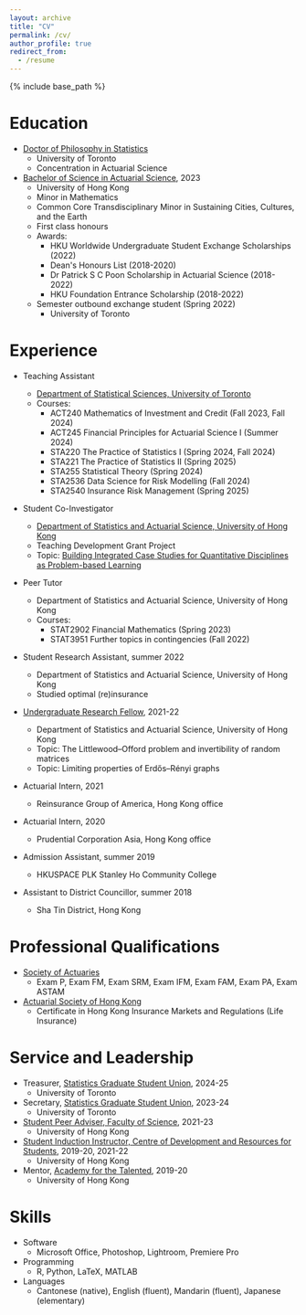 ```yaml
---
layout: archive
title: "CV"
permalink: /cv/
author_profile: true
redirect_from:
  - /resume
---
```


{% include base_path %}

Education
======
* [Doctor of Philosophy in Statistics](https://www.statistics.utoronto.ca/graduate/phd-program-requirements)
  * University of Toronto
  * Concentration in Actuarial Science
* [Bachelor of Science in Actuarial Science](https://saasweb.hku.hk/programme/as.php), 2023
  * University of Hong Kong
  * Minor in Mathematics
  * Common Core Transdisciplinary Minor in Sustaining Cities, Cultures, and the Earth
  * First class honours
  * Awards:
    * HKU Worldwide Undergraduate Student Exchange Scholarships (2022)
    * Dean's Honours List (2018-2020)
    * Dr Patrick S C Poon Scholarship in Actuarial Science (2018-2022)
    * HKU Foundation Entrance Scholarship (2018-2022)
  * Semester outbound exchange student (Spring 2022)
    * University of Toronto

Experience
======
* Teaching Assistant
  * [Department of Statistical Sciences, University of Toronto](https://www.statistics.utoronto.ca/)
  * Courses:
    * ACT240 Mathematics of Investment and Credit (Fall 2023, Fall 2024)
    * ACT245 Financial Principles for Actuarial Science I (Summer 2024)
    * STA220 The Practice of Statistics I  (Spring 2024, Fall 2024)
    * STA221 The Practice of Statistics II (Spring 2025)
    * STA255 Statistical Theory (Spring 2024)
    * STA2536 Data Science for Risk Modelling (Fall 2024)
    * STA2540 Insurance Risk Management (Spring 2025)

* Student Co-Investigator
  * [Department of Statistics and Actuarial Science, University of Hong Kong](https://saasweb.hku.hk/)
  * Teaching Development Grant Project
  * Topic: [Building Integrated Case Studies for Quantitative Disciplines as Problem-based Learning](https://tdg.hku.hk/hub/#/project/64ca1cbfcccd9f06ce5fa3c5)

* Peer Tutor
  * Department of Statistics and Actuarial Science, University of Hong Kong
  * Courses:
    * STAT2902 Financial Mathematics (Spring 2023)
    * STAT3951 Further topics in contingencies (Fall 2022)

* Student Research Assistant, summer 2022
  * Department of Statistics and Actuarial Science, University of Hong Kong
  * Studied optimal (re)insurance

* [Undergraduate Research Fellow](https://tl.hku.hk/urfp/), 2021-22
  * Department of Statistics and Actuarial Science, University of Hong Kong
  * Topic: The Littlewood–Offord problem and invertibility of random matrices
  * Topic: Limiting properties of Erdős–Rényi graphs

* Actuarial Intern, 2021
  * Reinsurance Group of America, Hong Kong office

* Actuarial Intern, 2020
  * Prudential Corporation Asia, Hong Kong office

* Admission Assistant, summer 2019
  * HKUSPACE PLK Stanley Ho Community College

* Assistant to District Councillor, summer 2018
  * Sha Tin District, Hong Kong

Professional Qualifications
======
* [Society of Actuaries](https://www.soa.org/)
  * Exam P, Exam FM, Exam SRM, Exam IFM, Exam FAM, Exam PA, Exam ASTAM
* [Actuarial Society of Hong Kong](https://www.actuaries.org.hk/)
  * Certificate in Hong Kong Insurance Markets and Regulations (Life Insurance)

Service and Leadership
======
* Treasurer, [Statistics Graduate Student Union](https://sgsu-uoft.github.io/), 2024-25
  * University of Toronto
* Secretary, [Statistics Graduate Student Union](https://sgsu-uoft.github.io/), 2023-24
  * University of Toronto
* [Student Peer Adviser, Faculty of Science](https://www.scifac.hku.hk/current/ug/academic/aa), 2021-23
  * University of Hong Kong
* [Student Induction Instructor, Centre of Development and Resources for Students](https://w2.cedars.hku.hk/c/induction/), 2019-20, 2021-22
  * University of Hong Kong
* Mentor, [Academy for the Talented](https://talented.hku.hk/), 2019-20
  * University of Hong Kong

Skills
======
* Software
  * Microsoft Office, Photoshop, Lightroom, Premiere Pro
* Programming
  * R, Python, LaTeX, MATLAB
* Languages
  * Cantonese (native), English (fluent), Mandarin (fluent), Japanese (elementary)
